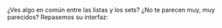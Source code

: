 ¿Ves algo en común entre las listas y los sets? ¿No te parecen muy, muy parecidos? Repasemos su interfaz: 